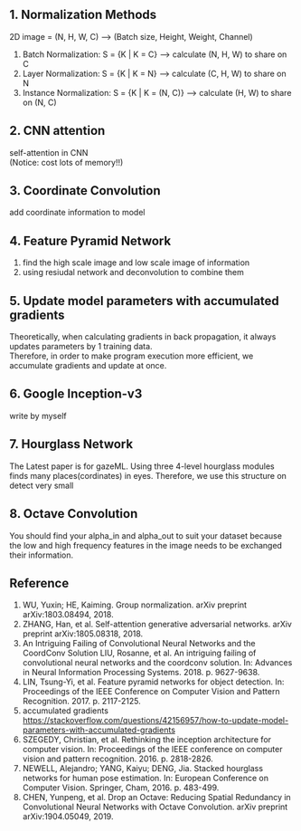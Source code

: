 ## 1. Normalization Methods  
2D image = (N, H, W, C) --> (Batch size, Height, Weight, Channel)  
1. Batch Normalization: S = {K | K = C} --> calculate (N, H, W) to share on C  
2. Layer Normalization: S = {K | K = N} --> calculate (C, H, W) to share on N  
3. Instance Normalization: S = {K | K = (N, C)} --> calculate (H, W) to share on (N, C)  

## 2. CNN attention
self-attention in CNN  
(Notice: cost lots of memory!!)  

## 3. Coordinate Convolution
add coordinate information to model

## 4. Feature Pyramid Network
1. find the high scale image and low scale image of information
2. using resiudal network and deconvolution to combine them

## 5. Update model parameters with accumulated gradients  
Theoretically, when calculating gradients in back propagation, it always updates parameters by 1 training data.  
Therefore, in order to make program execution more efficient, we accumulate gradients and update at once.  
  
## 6. Google Inception-v3
write by myself

## 7. Hourglass Network  
The Latest paper is for gazeML. Using three 4-level hourglass modules finds many places(cordinates) in eyes. Therefore, we use this structure on detect very small 

## 8. Octave Convolution  
You should find your alpha_in and alpha_out to suit your dataset because the low and high frequency features in the image needs to be exchanged their information.  
  
## Reference  
1. WU, Yuxin; HE, Kaiming. Group normalization. arXiv preprint arXiv:1803.08494, 2018.  
2. ZHANG, Han, et al. Self-attention generative adversarial networks. arXiv preprint arXiv:1805.08318, 2018.  
3. An Intriguing Failing of Convolutional Neural Networks and the CoordConv Solution
LIU, Rosanne, et al. An intriguing failing of convolutional neural networks and the coordconv solution. In: Advances in Neural Information Processing Systems. 2018. p. 9627-9638.  
4. LIN, Tsung-Yi, et al. Feature pyramid networks for object detection. In: Proceedings of the IEEE Conference on Computer Vision and Pattern Recognition. 2017. p. 2117-2125.  
5. accumulated gradients  
https://stackoverflow.com/questions/42156957/how-to-update-model-parameters-with-accumulated-gradients  
6. SZEGEDY, Christian, et al. Rethinking the inception architecture for computer vision. In: Proceedings of the IEEE conference on computer vision and pattern recognition. 2016. p. 2818-2826.  
7. NEWELL, Alejandro; YANG, Kaiyu; DENG, Jia. Stacked hourglass networks for human pose estimation. In: European Conference on Computer Vision. Springer, Cham, 2016. p. 483-499.  
8. CHEN, Yunpeng, et al. Drop an Octave: Reducing Spatial Redundancy in Convolutional Neural Networks with Octave Convolution. arXiv preprint arXiv:1904.05049, 2019.  

